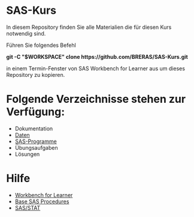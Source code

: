 # SAS-Kurs
In diesem Repository finden Sie alle Materialien die für diesen Kurs notwendig sind.

Führen Sie folgendes Befehl 

**git -C "$WORKSPACE" clone ht<span>tps://</span>github.com/BRERAS/SAS-Kurs.git**

in einem Termin-Fenster von SAS Workbench for Learner aus um dieses Repository zu kopieren.

# Folgende Verzeichnisse stehen zur Verfügung:

- Dokumentation
- [Daten](https://github.com/BRERAS/SAS-Kurs/tree/main/Daten)
- [SAS-Programme](https://github.com/BRERAS/SAS-Kurs/tree/main/SAS-Programme)
- Übungsaufgaben
- Lösungen

# Hilfe

- [Workbench for Learner](https://documentation.sas.com/doc/en/workbenchcdc/v_001/workbenchgs/titlepage.htm?fromDefault=)
- [Base SAS Procedures](https://documentation.sas.com/doc/en/pgmsascdc/9.4_3.5/proc/titlepage.htm)
- [SAS/STAT](https://documentation.sas.com/doc/en/statug/15.2/statug_intro_sect001.htm)
